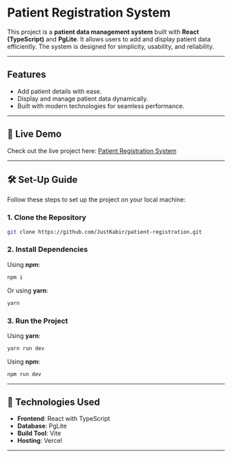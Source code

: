 # Patient Registration System

This project is a **patient data management system** built with **React (TypeScript)** and **PgLite**. It allows users to add and display patient data efficiently. The system is designed for simplicity, usability, and reliability.

---

## Features

- Add patient details with ease.
- Display and manage patient data dynamically.
- Built with modern technologies for seamless performance.

---

## 🚀 Live Demo

Check out the live project here: [Patient Registration System](https://register-patients.vercel.app/)

---

## 🛠️ Set-Up Guide

Follow these steps to set up the project on your local machine:

### 1. Clone the Repository

```bash
git clone https://github.com/JustKabir/patient-registration.git
```

### 2. Install Dependencies

Using **npm**:

```bash
npm i
```

Or using **yarn**:

```bash
yarn
```

### 3. Run the Project

Using **yarn**:

```bash
yarn run dev
```

Using **npm**:

```bash
npm run dev
```

---

## 🧰 Technologies Used

- **Frontend**: React with TypeScript
- **Database**: PgLite
- **Build Tool**: Vite
- **Hosting**: Vercel

---
